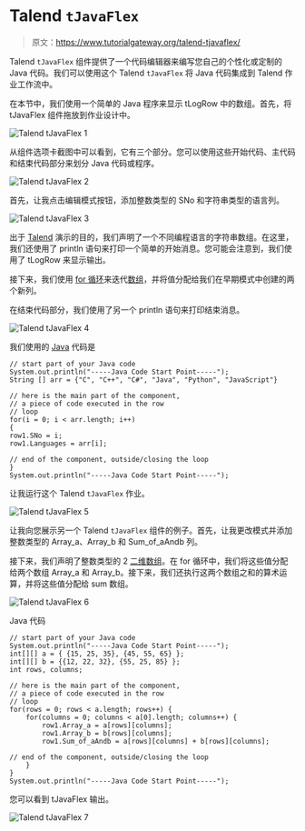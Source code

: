 # Talend `tJavaFlex`

> 原文：<https://www.tutorialgateway.org/talend-tjavaflex/>

Talend `tJavaFlex` 组件提供了一个代码编辑器来编写您自己的个性化或定制的 Java 代码。我们可以使用这个 Talend `tJavaFlex` 将 Java 代码集成到 Talend 作业工作流中。

在本节中，我们使用一个简单的 Java 程序来显示 tLogRow 中的数组。首先，将 tJavaFlex 组件拖放到作业设计中。

![Talend `tJavaFlex` 1](img/db1214ee5c6bd7ef05aa65fa297f2022.png)

从组件选项卡截图中可以看到，它有三个部分。您可以使用这些开始代码、主代码和结束代码部分来划分 Java 代码或程序。

![Talend `tJavaFlex` 2](img/e5cd4a05fb2472709855d0c4f387af93.png)

首先，让我点击编辑模式按钮，添加整数类型的 SNo 和字符串类型的语言列。

![Talend `tJavaFlex` 3](img/4f6841fa5742f388f2a0fc967a7822be.png)

出于 [Talend](https://www.tutorialgateway.org/talend-tutorial/) 演示的目的，我们声明了一个不同编程语言的字符串数组。在这里，我们还使用了 println 语句来打印一个简单的开始消息。您可能会注意到，我们使用了 tLogRow 来显示输出。

接下来，我们使用 [for 循环](https://www.tutorialgateway.org/java-for-loop/)来迭代[数组](https://www.tutorialgateway.org/java-array/)，并将值分配给我们在早期模式中创建的两个新列。

在结束代码部分，我们使用了另一个 println 语句来打印结束消息。

![Talend `tJavaFlex` 4](img/eaed4c11b5b7f38faefcc64ee4e8e6ee.png)

我们使用的 [Java](https://www.tutorialgateway.org/java-tutorial/) 代码是

```
// start part of your Java code
System.out.println("-----Java Code Start Point-----");
String [] arr = {"C", "C++", "C#", "Java", "Python", "JavaScript"}

// here is the main part of the component,
// a piece of code executed in the row
// loop
for(i = 0; i < arr.length; i++)
{
row1.SNo = i;
row1.Languages = arr[i];

// end of the component, outside/closing the loop
}
System.out.println("-----Java Code Start Point-----");
```

让我运行这个 Talend `tJavaFlex` 作业。

![Talend `tJavaFlex` 5](img/df246c437c5bb9601674468946ca03a6.png)

让我向您展示另一个 Talend `tJavaFlex` 组件的例子。首先，让我更改模式并添加整数类型的 Array_a、Array_b 和 Sum_of_aAndb 列。

接下来，我们声明了整数类型的 2 [二维数组](https://www.tutorialgateway.org/two-dimensional-array-in-java/)。在 for 循环中，我们将这些值分配给两个数组 Array_a 和 Array_b。接下来，我们还执行这两个数组之和的算术运算，并将这些值分配给 sum 数组。

![Talend `tJavaFlex` 6](img/9bc1feb029c2e25fb2a2a88b7c1e033a.png)

Java 代码

```
// start part of your Java code
System.out.println("-----Java Code Start Point-----");
int[][] a = { {15, 25, 35}, {45, 55, 65} };
int[][] b = {{12, 22, 32}, {55, 25, 85} };
int rows, columns;

// here is the main part of the component,
// a piece of code executed in the row
// loop
for(rows = 0; rows < a.length; rows++) {
	for(columns = 0; columns < a[0].length; columns++) { 
		row1.Array_a = a[rows][columns];
		row1.Array_b = b[rows][columns];
		row1.Sum_of_aAndb = a[rows][columns] + b[rows][columns];

// end of the component, outside/closing the loop
	}			
}
System.out.println("-----Java Code Start Point-----");
```

您可以看到 tJavaFlex 输出。

![Talend `tJavaFlex` 7](img/1cf635143fcc40c883b6b649586b7407.png)